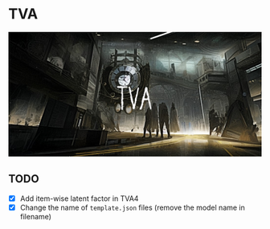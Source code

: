 # TVA
![bg](./assets/bg.jpg)

## TODO
- [x] Add item-wise latent factor in TVA4
- [x] Change the name of `template.json` files (remove the model name in filename)